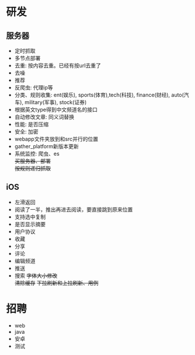 # 研发 

## 服务器 
* 定时抓取
* 多节点部署
* 去重: 按内容去重。已经有按url去重了
* 去噪
* 推荐
* 反爬虫: 代理ip等
* 分类、规则收集: ent(娱乐), sports(体育),tech(科技), finance(财经), auto(汽车), military(军事), stock(证券)
* 根据英文type得到中文频道名的接口
* 自动修改文章: 同义词替换
* 性能: 是否压缩
* 安全: 加密  
* webapp文件夹放到和src并行的位置  
* gather_platform新版本更新
* 系统监控: 爬虫、es  
~~买服务器、部署~~  
~~按规则递归抓取~~

## iOS
* 左滑返回
* 阅读了一半，推出再进去阅读，要直接跳到原来位置
* 支持选中复制
* 是否显示摘要
* 用户协议
* 收藏
* 分享
* 评论
* 编辑频道
* 推送
* 搜索
~~字体大小修改~~  
~~清除缓存~~
~~下拉刷新和上拉刷新、用例~~

# 招聘
* web
* java
* 安卓
* 测试
